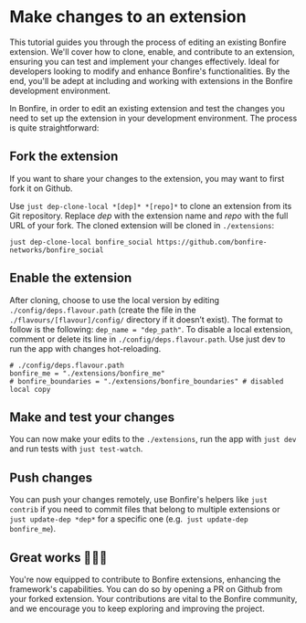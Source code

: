 # Make changes to an extension
  
This tutorial guides you through the process of editing an existing Bonfire extension. We'll cover how to clone, enable, and contribute to an extension, ensuring you can test and implement your changes effectively.
Ideal for developers looking to modify and enhance Bonfire's functionalities.
By the end, you'll be adept at including and working with extensions in the Bonfire development environment.

      
In Bonfire, in order to edit an existing extension and test the changes you need to set up the extension in your development environment. The process is quite straightforward:

## Fork the extension

If you want to share your changes to the extension, you may want to first fork it on Github.

Use `just dep-clone-local *[dep]* *[repo]*` to clone an extension from its Git repository. Replace <i>dep</i> with the extension name and <i>repo</i> with the full URL of your fork. The cloned extension will be cloned in `./extensions`:
       
```
just dep-clone-local bonfire_social https://github.com/bonfire-networks/bonfire_social
```

## Enable the extension

After cloning, choose to use the local version by editing `./config/deps.flavour.path` (create the file in the `./flavours/[flavour]/config/` directory if it doesn’t exist). 
The format to follow is the following: `dep_name = "dep_path"`.
To disable a local extension, comment or delete its line in `./config/deps.flavour.path`.
Use just dev to run the app with changes hot-reloading.

```
# ./config/deps.flavour.path
bonfire_me = "./extensions/bonfire_me"
# bonfire_boundaries = "./extensions/bonfire_boundaries" # disabled local copy
```

## Make and test your changes

You can now make your edits to the `./extensions`, run the app with `just dev` and run tests with `just test-watch`.

## Push changes
You can push your changes remotely, use Bonfire's helpers like `just contrib` if you need to commit files that belong to multiple extensions or `just update-dep *dep*` for a specific one (e.g.` just update-dep bonfire_me`).

## Great works 🎉🎉🎉

You're now equipped to contribute to Bonfire extensions, enhancing the framework's capabilities. You can do so by opening a PR on Github from your forked extension. Your contributions are vital to the Bonfire community, and we encourage you to keep exploring and improving the project.

